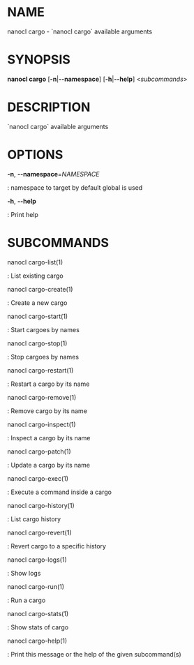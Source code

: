 # NAME

nanocl cargo - \`nanocl cargo\` available arguments

# SYNOPSIS

**nanocl cargo** \[**-n**\|**\--namespace**\] \[**-h**\|**\--help**\]
\<*subcommands*\>

# DESCRIPTION

\`nanocl cargo\` available arguments

# OPTIONS

**-n**, **\--namespace**=*NAMESPACE*

:   namespace to target by default global is used

**-h**, **\--help**

:   Print help

# SUBCOMMANDS

nanocl cargo-list(1)

:   List existing cargo

nanocl cargo-create(1)

:   Create a new cargo

nanocl cargo-start(1)

:   Start cargoes by names

nanocl cargo-stop(1)

:   Stop cargoes by names

nanocl cargo-restart(1)

:   Restart a cargo by its name

nanocl cargo-remove(1)

:   Remove cargo by its name

nanocl cargo-inspect(1)

:   Inspect a cargo by its name

nanocl cargo-patch(1)

:   Update a cargo by its name

nanocl cargo-exec(1)

:   Execute a command inside a cargo

nanocl cargo-history(1)

:   List cargo history

nanocl cargo-revert(1)

:   Revert cargo to a specific history

nanocl cargo-logs(1)

:   Show logs

nanocl cargo-run(1)

:   Run a cargo

nanocl cargo-stats(1)

:   Show stats of cargo

nanocl cargo-help(1)

:   Print this message or the help of the given subcommand(s)
